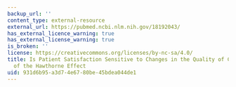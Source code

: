 ```yaml
---
backup_url: ''
content_type: external-resource
external_url: https://pubmed.ncbi.nlm.nih.gov/18192043/
has_external_licence_warning: true
has_external_license_warning: true
is_broken: ''
license: https://creativecommons.org/licenses/by-nc-sa/4.0/
title: Is Patient Satisfaction Sensitive to Changes in the Quality of Care? An Exploitation
  of the Hawthorne Effect
uid: 931d6b95-a3d7-4e67-80be-45bdea044de1
---
```

